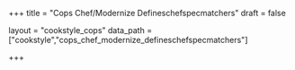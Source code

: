 +++
title = "Cops Chef/Modernize Defineschefspecmatchers"
draft = false

layout = "cookstyle_cops"
data_path = ["cookstyle","cops_chef_modernize_defineschefspecmatchers"]

+++

<!-- The content of this page is automatically generated from the
cops_chef_modernize_defineschefspecmatchers.yml file in github.com/chef/cookstyle/docs-chef-io/data/cookstyle. -->
